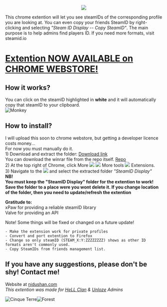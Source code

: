 <p align="center"><img src="https://i.imgur.com/sfSSVKW.png"></p>

This chrome extention will let you see steamIDs of the corresponding profile you are looking at.
You can even copy your friends SteamID by right-clicking and selecting *"Steam ID Display -- Copy SteamID"*.
The main purpose is to help admins find players ID.
If you need more formats, visit steamid.io
<h1><a href="https://chrome.google.com/webstore/detail/steamid-display/ldkfpahjhbighlajfnbehegfpmjpfgmj">Extention NOW AVAILABLE on CHROME WEBSTORE!</a></h1>

## How it works?
You can click on the steamID highlighted in **white** and it will automatically copy that steamID to your clipboard.
<br><img src="https://i.ibb.co/2jgTZxr/Webp-net-resizeimage-1.png" alt="Monkey">


## How to install?
I will upload this soon to chrome webstore, but getting a developer licence costs money... 
<br>For now you must manually do it.
<br>1) Download and extract the folder: [Download link](https://github.com/xNidushan/SteamID-Display/raw/master/SteamID%20Display.rar) 
<br>You can download the winrar file from the repo itself. [Repo](https://github.com/xNidushan/SteamID-Display/blob/master/SteamID%20Display.rar) 
<br>2) At the top right of Chrome, click More <img src="https://lh3.googleusercontent.com/E2q6Vj9j60Dw0Z6NZFEx5vSB9yoZJp7C8suuvQXVA_2weMCXstGD7JEvNrzX3wuQrPtL"> <img src="https://lh3.googleusercontent.com/QbWcYKta5vh_4-OgUeFmK-JOB0YgLLoGh69P478nE6mKdfpWQniiBabjF7FVoCVXI0g"> More tools <img src="https://lh3.googleusercontent.com/QbWcYKta5vh_4-OgUeFmK-JOB0YgLLoGh69P478nE6mKdfpWQniiBabjF7FVoCVXI0g"> Extensions.
<br>3) Navigate to the <img src="https://i.imgur.com/loRQTvQ.png"> and select the extracted folder *"SteamID Display"*
<br>**NB! 
<br>You must keep the "SteamID Display" folder for the extention to work!
<br>Save the folder to a place were you wont delete it. If you change location of the folder, then you need to update/refresh the extention**

**Gratitude to:**
<br>xPaw for providing a reliable steamID library
<br>Valve for providing an API

Note! Some things will be fixed or changed on a future update!
```
- Make the extension work for private profiles
- Convert and port extention to Firefox
- Change so only steamID (STEAM_X:Y:ZZZZZZZZ) shows as other ID formats aren't commonly used.
- Copy SteamIDs from friends management list.
```

## If you have any suggestions, please don't be shy! Contact me!
Website at [nidushan.com](http://nidushan.com/)
<br>*This extention was made for [HeLL Clan](http://hellclan.co.uk/) & [Unloze](http://unloze.com/)  Admins*

<img src="https://i.ibb.co/jVhp7pR/Bilde3.png" alt="Cinque Terre"><img src="https://lh3.googleusercontent.com/mer2efmzXqUL3xkl7ehZDOWGdVqL1jfg5N3HiAr2D3RrTILRMsHa3ewzaWT5o-DxQRm9SsawnA=w640-h400-e365-rj-sc0x00ffffff" alt="Forest">


